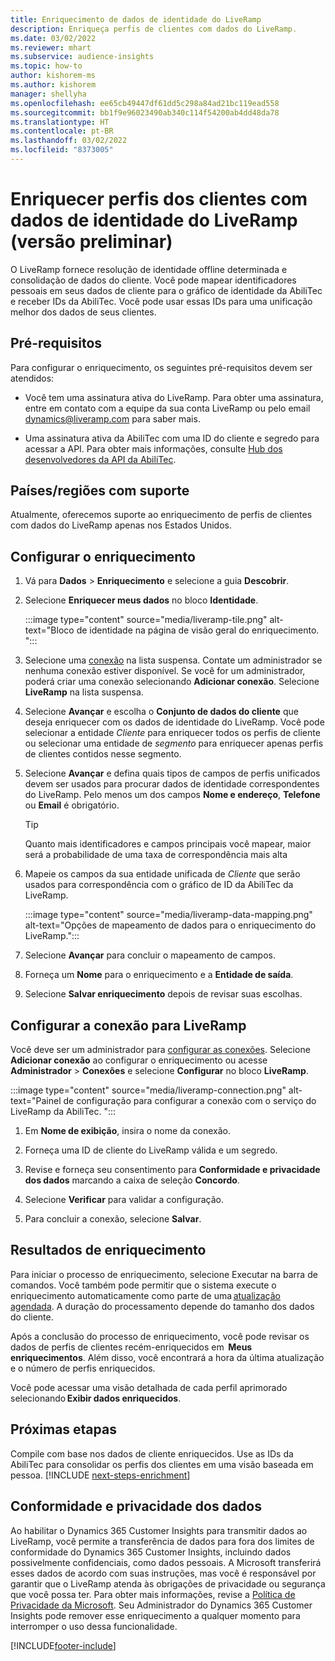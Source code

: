```yaml
---
title: Enriquecimento de dados de identidade do LiveRamp
description: Enriqueça perfis de clientes com dados do LiveRamp.
ms.date: 03/02/2022
ms.reviewer: mhart
ms.subservice: audience-insights
ms.topic: how-to
author: kishorem-ms
ms.author: kishorem
manager: shellyha
ms.openlocfilehash: ee65cb49447df61dd5c298a84ad21bc119ead558
ms.sourcegitcommit: bb1f9e96023490ab340c114f54200ab4dd48da78
ms.translationtype: HT
ms.contentlocale: pt-BR
ms.lasthandoff: 03/02/2022
ms.locfileid: "8373005"
---
```

# <a name="enrich-customer-profiles-with-identity-data-from-liveramp-preview"></a>Enriquecer perfis dos clientes com dados de identidade do LiveRamp (versão preliminar) 

O LiveRamp fornece resolução de identidade offline determinada e consolidação de dados do cliente. Você pode mapear identificadores pessoais em seus dados de cliente para o gráfico de identidade da AbiliTec e receber IDs da AbiliTec. Você pode usar essas IDs para uma unificação melhor dos dados de seus clientes. 

## <a name="prerequisites"></a>Pré-requisitos 

Para configurar o enriquecimento, os seguintes pré-requisitos devem ser atendidos: 

- Você tem uma assinatura ativa do LiveRamp. Para obter uma assinatura, entre em contato com a equipe da sua conta LiveRamp ou pelo email [dynamics@liveramp.com](mailto:dynamics@liveramp.com) para saber mais.   

- Uma assinatura ativa da AbiliTec com uma ID do cliente e segredo para acessar a API. Para obter mais informações, consulte [Hub dos desenvolvedores da API da AbiliTec](https://developers.liveramp.com/abilitec-api/). 

## <a name="supported-countriesregions"></a>Países/regiões com suporte 

Atualmente, oferecemos suporte ao enriquecimento de perfis de clientes com dados do LiveRamp apenas nos Estados Unidos. 

## <a name="configure-the-enrichment"></a>Configurar o enriquecimento 

1. Vá para **Dados** > **Enriquecimento** e selecione a guia **Descobrir**. 

1. Selecione **Enriquecer meus dados** no bloco **Identidade**. 

   :::image type="content" source="media/liveramp-tile.png" alt-text="Bloco de identidade na página de visão geral do enriquecimento. ":::

1. Selecione uma [conexão](connections.md) na lista suspensa. Contate um administrador se nenhuma conexão estiver disponível. Se você for um administrador, poderá criar uma conexão selecionando **Adicionar conexão**. Selecione **LiveRamp** na lista suspensa. 

1. Selecione **Avançar** e escolha o **Conjunto de dados do cliente** que deseja enriquecer com os dados de identidade do LiveRamp. Você pode selecionar a entidade *Cliente* para enriquecer todos os perfis de cliente ou selecionar uma entidade de *segmento* para enriquecer apenas perfis de clientes contidos nesse segmento. 

1. Selecione **Avançar** e defina quais tipos de campos de perfis unificados devem ser usados para procurar dados de identidade correspondentes do LiveRamp. Pelo menos um dos campos **Nome e endereço**, **Telefone** ou **Email** é obrigatório. 

   > [!TIP]
   > Quanto mais identificadores e campos principais você mapear, maior será a probabilidade de uma taxa de correspondência mais alta 

1. Mapeie os campos da sua entidade unificada de *Cliente* que serão usados para correspondência com o gráfico de ID da AbiliTec da LiveRamp. 

   :::image type="content" source="media/liveramp-data-mapping.png" alt-text="Opções de mapeamento de dados para o enriquecimento do LiveRamp.":::

1. Selecione **Avançar** para concluir o mapeamento de campos. 

1. Forneça um **Nome** para o enriquecimento e a **Entidade de saída**. 

1. Selecione **Salvar enriquecimento** depois de revisar suas escolhas. 

## <a name="configure-the-connection-for-liveramp"></a>Configurar a conexão para LiveRamp 

Você deve ser um administrador para [configurar as conexões](connections.md). Selecione **Adicionar conexão** ao configurar o enriquecimento ou acesse **Administrador** > **Conexões** e selecione **Configurar** no bloco **LiveRamp**. 

:::image type="content" source="media/liveramp-connection.png" alt-text="Painel de configuração para configurar a conexão com o serviço do LiveRamp da AbiliTec. ":::

1. Em **Nome de exibição**, insira o nome da conexão. 

1. Forneça uma ID de cliente do LiveRamp válida e um segredo. 

1. Revise e forneça seu consentimento para **Conformidade e privacidade dos dados** marcando a caixa de seleção **Concordo**. 

1. Selecione **Verificar** para validar a configuração. 

1. Para concluir a conexão, selecione **Salvar**. 

## <a name="enrichment-results"></a>Resultados de enriquecimento 

Para iniciar o processo de enriquecimento, selecione Executar na barra de comandos. Você também pode permitir que o sistema execute o enriquecimento automaticamente como parte de uma [atualização agendada](system.md#schedule-tab). A duração do processamento depende do tamanho dos dados do cliente. 

Após a conclusão do processo de enriquecimento, você pode revisar os dados de perfis de clientes recém-enriquecidos em  **Meus enriquecimentos**. Além disso, você encontrará a hora da última atualização e o número de perfis enriquecidos. 

Você pode acessar uma visão detalhada de cada perfil aprimorado selecionando **Exibir dados enriquecidos**. 

## <a name="next-steps"></a>Próximas etapas

Compile com base nos dados de cliente enriquecidos. Use as IDs da AbiliTec para consolidar os perfis dos clientes em uma visão baseada em pessoa. 
[!INCLUDE [next-steps-enrichment](../includes/next-steps-enrichment.md)]

## <a name="data-privacy-and-compliance"></a>Conformidade e privacidade dos dados 

Ao habilitar o Dynamics 365 Customer Insights para transmitir dados ao LiveRamp, você permite a transferência de dados para fora dos limites de conformidade do Dynamics 365 Customer Insights, incluindo dados possivelmente confidenciais, como dados pessoais. A Microsoft transferirá esses dados de acordo com suas instruções, mas você é responsável por garantir que o LiveRamp atenda às obrigações de privacidade ou segurança que você possa ter. Para obter mais informações, revise a [Política de Privacidade da Microsoft](https://go.microsoft.com/fwlink/?linkid=396732). Seu Administrador do Dynamics 365 Customer Insights pode remover esse enriquecimento a qualquer momento para interromper o uso dessa funcionalidade. 


[!INCLUDE[footer-include](../includes/footer-banner.md)]
